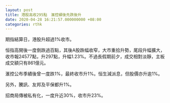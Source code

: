 ```yaml
---
layout: post
title: 港股高收295點　滙控績後先跌後升
date: 2020-04-28 16:21:57.000000000 +08:00
categories: rthk
---
```


期指結算日，港股升超過1%收市。

恒指高開後一度倒跌過百點，其後A股跌幅收窄，大市重拾升勢，尾段升幅擴大，收市報24577點，升297點，升幅1.23%。不過長假期前夕，成交相對淡靜，主板成交額只有861億元。

滙控公布季績後曾一度跌1%，最終收市升1%。恒生減派息，但股價亦升逾1%。

另外，騰訊、友邦及平保都升1%。

招商局傳被私有化，一度升近30%，收市升23%。
